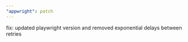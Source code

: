 ```yaml
---
"appwright": patch
---
```


fix: updated playwright version and removed exponential delays between retries
